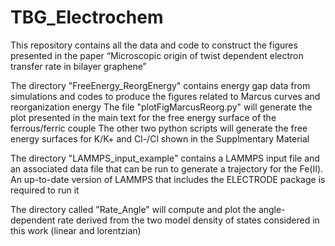 # TBG_Electrochem
This repository contains all the data and code to construct the figures presented in the paper “Microscopic origin of twist dependent electron transfer rate in bilayer graphene”

The directory "FreeEnergy_ReorgEnergy" contains energy gap data from simulations and codes to produce the figures related to Marcus curves and reorganization energy
  The file "plotFigMarcusReorg.py" will generate the plot presented in the main text for the free energy surface of the ferrous/ferric couple
  The other two python scripts will generate the free energy surfaces for K/K+ and Cl-/Cl shown in the Supplmentary Material
  
The directory "LAMMPS_input_example" contains a LAMMPS input file and an associated data file that can be run to generate a trajectory for the Fe(II). An up-to-date version of LAMMPS that includes the ELECTRODE package is required to run it

The directory called "Rate_Angle" will compute and plot the angle-dependent rate derived from the two model density of states considered in this work (linear and lorentzian)

